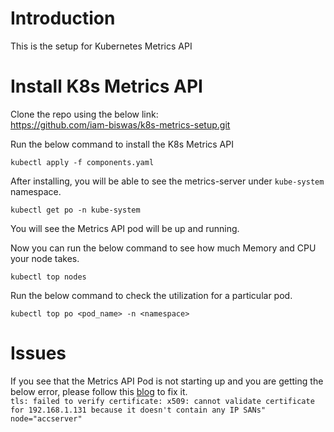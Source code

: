 # Introduction
This is the setup for Kubernetes Metrics API

# Install K8s Metrics API
Clone the repo using the below link:  
https://github.com/iam-biswas/k8s-metrics-setup.git  

Run the below command to install the K8s Metrics API  
```shell
kubectl apply -f components.yaml
```
After installing, you will be able to see the metrics-server under `kube-system` namespace.
```shell
kubectl get po -n kube-system
```
You will see the Metrics API pod will be up and running.  

Now you can run the below command to see how much Memory and CPU your node takes.
```shell
kubectl top nodes
```
Run the below command to check the utilization for a particular pod.
```shell
kubectl top po <pod_name> -n <namespace>
```

# Issues
If you see that the Metrics API Pod is not starting up and you are getting the below error, please follow this [blog] to fix it.  
`tls: failed to verify certificate: x509: cannot validate certificate for 192.168.1.131 because it doesn't contain any IP SANs" node="accserver"`  

[blog]: https://anurag.acceleratron.in
